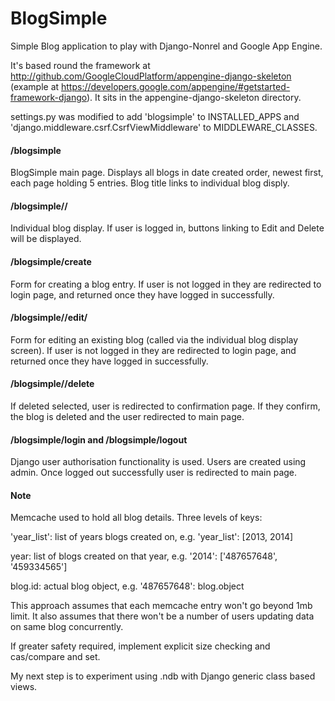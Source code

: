 <h1>BlogSimple</h1>

Simple Blog application to play with Django-Nonrel and Google App Engine.

It's based round the framework at http://github.com/GoogleCloudPlatform/appengine-django-skeleton (example at https://developers.google.com/appengine/#getstarted-framework-django). It sits in the appengine-django-skeleton directory.

settings.py was modified to add 'blogsimple' to INSTALLED_APPS and 'django.middleware.csrf.CsrfViewMiddleware' to MIDDLEWARE_CLASSES.

<h4>/blogsimple</h4>
BlogSimple main page. Displays all blogs in date created order, newest first, each page holding 5 entries. Blog title links to individual blog disply. 

<h4>/blogsimple/<blog_id>/</h4>
Individual blog display. If user is logged in, buttons linking to Edit and Delete will be displayed.

<h4>/blogsimple/create</h4>
Form for creating a blog entry. If user is not logged in they are redirected to login page, and returned once they have logged in successfully.

<h4>/blogsimple/<blog_id>/edit/</h4>
Form for editing an existing blog (called via the individual blog display screen). If user is not logged in they are redirected to login page, and returned once they have logged in successfully.

<h4>/blogsimple/<blog_id>/delete</h4>
If deleted selected, user is redirected to confirmation page. If they confirm, the blog is deleted and the user redirected to main page.

<h4>/blogsimple/login and /blogsimple/logout</h4>
Django user authorisation functionality is used. Users are created using admin. Once logged out successfully user is redirected to main page.

<h4>Note</h4>

Memcache used to hold all blog details. Three levels of keys:

'year_list': list of years blogs created on, e.g. 'year_list': [2013, 2014]

year: list of blogs created on that year, e.g. '2014': ['487657648', '459334565']

blog.id: actual blog object, e.g. '487657648': blog.object 

This approach assumes that each memcache entry won't go beyond 1mb limit. It also assumes that there won't be a number of users updating data on same blog concurrently.

If greater safety required, implement explicit size checking and cas/compare and set.

My next step is to experiment using .ndb with Django generic class based views. 